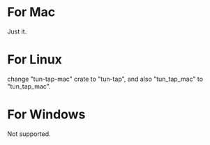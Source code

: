 # For Mac
Just it.

# For Linux
change "tun-tap-mac" crate to "tun-tap", and also "tun_tap_mac" to "tun_tap_mac".

# For Windows
Not supported.